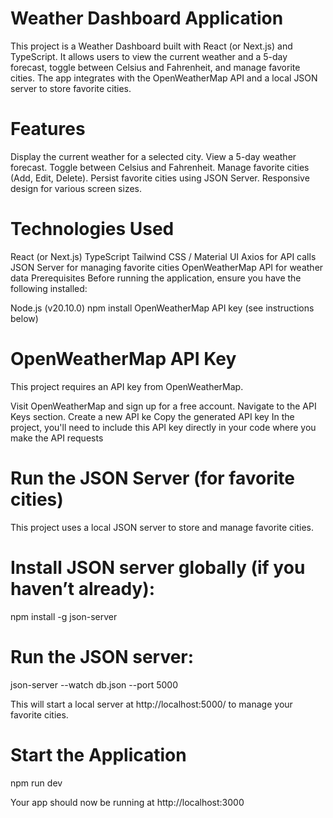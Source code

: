 # Weather Dashboard Application

This project is a Weather Dashboard built with React (or Next.js) and TypeScript. It allows users to view the current weather and a 5-day forecast, toggle between Celsius and Fahrenheit, and manage favorite cities. The app integrates with the OpenWeatherMap API and a local JSON server to store favorite cities.

# Features

Display the current weather for a selected city.
View a 5-day weather forecast.
Toggle between Celsius and Fahrenheit.
Manage favorite cities (Add, Edit, Delete).
Persist favorite cities using JSON Server.
Responsive design for various screen sizes.

# Technologies Used

React (or Next.js)
TypeScript
Tailwind CSS / Material UI
Axios for API calls
JSON Server for managing favorite cities
OpenWeatherMap API for weather data
Prerequisites
Before running the application, ensure you have the following installed:

Node.js (v20.10.0)
npm install
OpenWeatherMap API key (see instructions below)

# OpenWeatherMap API Key

This project requires an API key from OpenWeatherMap.

Visit OpenWeatherMap and sign up for a free account.
Navigate to the API Keys section.
Create a new API ke
Copy the generated API key
In the project, you'll need to include this API key directly in your code where you make the API requests

# Run the JSON Server (for favorite cities)

This project uses a local JSON server to store and manage favorite cities.

# Install JSON server globally (if you haven’t already):

npm install -g json-server

# Run the JSON server:

json-server --watch db.json --port 5000

This will start a local server at http://localhost:5000/ to manage your favorite cities.

# Start the Application

npm run dev

Your app should now be running at http://localhost:3000
